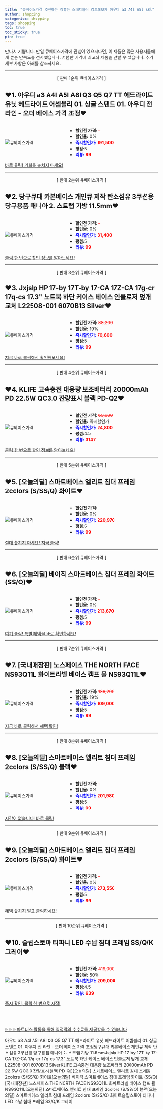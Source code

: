 ```yaml
---
title: "큐베이스가격 추천하는 강렬한 스테디셀러 검토해보자 아우디 a3 A4l A5l A8l"
author: shopping
categories: shopping
tags: shopping
toc: true
toc_sticky: true
pin: true
---
```

만나서 기쁩니다. 만일 큐베이스가격에 관심이 있으시다면,  이 제품은 많은 사용자들에게 높은 만족도를 선사했습니다. 저렴한 가격에 최고의 제품을 만날 수 있습니다. 추가 세부 사항은 아래를 참조하세요.

---
<p class="toplist" style="margin: 0 auto; display: block; width: fit-content;">[ 판매 1순위 큐베이스가격 ]</p>

<h2><strong>❤️1. 아우디 a3 A4l A5l A8l Q3 Q5 Q7 TT 헤드라이트 유닛 헤드라이트 어셈블리 01. 싱글 스탠드 01. 아우디 전 라인 - 오더 베이스 가격 조정❤️</strong></h2>

<div style="display: flex; align-items: center;">
    <div style="flex: 0.4;">
        <img src="https://thumbnail10.coupangcdn.com/thumbnails/remote/230x230ex/image/vendor_inventory/8e20/37e29809a485dd14726146bf5154c7abc5387f239e4fe91b4a8e9f61a1e0.jpg" alt="큐베이스가격" style="max-width: 100%;">
    </div>
    <div style="flex: 0.6; margin-left: 10px;">
        <ul>
            <li><strong>할인전 가격:</strong> <del style="color: red;">-</del></li>
            <li><strong>할인율:</strong> 0%</li>
            <li><span style='color:blue'><strong>즉시할인가:</strong></span> <span style='color:red'><strong>191,500</strong></span></li>
            <li><strong>평점:</strong>5</li>
            <li><span style='color:blue'><strong>리뷰:</strong></span> <span style='color:red'><strong>99</strong></span></li>
        </ul>
    </div>
</div>
<div class="center">
    <a href="https://William4Davisa.github.io?lptag=AF9450613&subid=githubio&pageKey=6639777586&traceid=V0-153&itemId=15172462278&vendorItemId=82393782824" class="myButton">
        바로 클릭! 기회를 놓치지 마세요!
    </a>
</div>


---
<p class="toplist" style="margin: 0 auto; display: block; width: fit-content;">[ 판매 2순위 큐베이스가격 ]</p>

<h2><strong>❤️2. 당구큐대 카본베이스 개인큐 제작 탄소섬유 3쿠션용 당구용품 매니아 2. 스트랩 가방 11.5mm❤️</strong></h2>

<div style="display: flex; align-items: center;">
    <div style="flex: 0.4;">
        <img src="https://thumbnail8.coupangcdn.com/thumbnails/remote/230x230ex/image/vendor_inventory/6b22/403836b8909744d2baf20b7d58fdcbd2f34bd31a492213662a0d6b792ca1.jpg" alt="큐베이스가격" style="max-width: 100%;">
    </div>
    <div style="flex: 0.6; margin-left: 10px;">
        <ul>
            <li><strong>할인전 가격:</strong> <del style="color: red;">-</del></li>
            <li><strong>할인율:</strong> 0%</li>
            <li><span style='color:blue'><strong>즉시할인가:</strong></span> <span style='color:red'><strong>81,400</strong></span></li>
            <li><strong>평점:</strong>5</li>
            <li><span style='color:blue'><strong>리뷰:</strong></span> <span style='color:red'><strong>99</strong></span></li>
        </ul>
    </div>
</div>
<div class="center">
    <a href="https://William4Davisa.github.io?lptag=AF9450613&subid=githubio&pageKey=8061255726&traceid=V0-153&itemId=22647540416&vendorItemId=89687765930" class="myButton">
        클릭 한 번으로 할인 정보를 알아보세요!
    </a>
</div>


---
<p class="toplist" style="margin: 0 auto; display: block; width: fit-content;">[ 판매 3순위 큐베이스가격 ]</p>

<h2><strong>❤️3. Jxjslp HP 17-by 17T-by 17-CA 17Z-CA 17g-cr 17q-cs 17.3" 노트북 하단 케이스 베이스 인클로저 덮개 교체 L22508-001 6070B13 Silver❤️</strong></h2>

<div style="display: flex; align-items: center;">
    <div style="flex: 0.4;">
        <img src="https://thumbnail6.coupangcdn.com/thumbnails/remote/230x230ex/image/vendor_inventory/4039/83ba01f3a81e6406cab785b267acec88fdc741ad9c7c1629bf264f6476b1.jpg" alt="큐베이스가격" style="max-width: 100%;">
    </div>
    <div style="flex: 0.6; margin-left: 10px;">
        <ul>
            <li><strong>할인전 가격:</strong> <del style="color: red;">88,200</del></li>
            <li><strong>할인율:</strong> 19%</li>
            <li><span style='color:blue'><strong>즉시할인가:</strong></span> <span style='color:red'><strong>70,600</strong></span></li>
            <li><strong>평점:</strong>5</li>
            <li><span style='color:blue'><strong>리뷰:</strong></span> <span style='color:red'><strong>99</strong></span></li>
        </ul>
    </div>
</div>
<div class="center">
    <a href="https://William4Davisa.github.io?lptag=AF9450613&subid=githubio&pageKey=7735055872&traceid=V0-153&itemId=20795452149&vendorItemId=89224113718" class="myButton">
        지금 바로 클릭해서 확인해보세요!
    </a>
</div>


---
<p class="toplist" style="margin: 0 auto; display: block; width: fit-content;">[ 판매 4순위 큐베이스가격 ]</p>

<h2><strong>❤️4. KLIFE 고속충전 대용량 보조배터리 20000mAh PD 22.5W QC3.0 잔량표시 블랙 PD-Q2❤️</strong></h2>

<div style="display: flex; align-items: center;">
    <div style="flex: 0.4;">
        <img src="https://thumbnail7.coupangcdn.com/thumbnails/remote/230x230ex/image/vendor_inventory/5ce7/da5c33f31beb4024e76faef4d9683acb70ed037749ffb55b50a4057f019f.jpg" alt="큐베이스가격" style="max-width: 100%;">
    </div>
    <div style="flex: 0.6; margin-left: 10px;">
        <ul>
            <li><strong>할인전 가격:</strong> <del style="color: red;">69,000</del></li>
            <li><strong>할인율:</strong> 즉시할인가</li>
            <li><span style='color:blue'><strong>즉시할인가:</strong></span> <span style='color:red'><strong>24,800</strong></span></li>
            <li><strong>평점:</strong>4.5</li>
            <li><span style='color:blue'><strong>리뷰:</strong></span> <span style='color:red'><strong>3147</strong></span></li>
        </ul>
    </div>
</div>
<div class="center">
    <a href="https://William4Davisa.github.io?lptag=AF9450613&subid=githubio&pageKey=7295770123&traceid=V0-153&itemId=18657342774&vendorItemId=86217114985" class="myButton">
        클릭 한 번으로 할인 정보를 알아보세요!
    </a>
</div>


---
<p class="toplist" style="margin: 0 auto; display: block; width: fit-content;">[ 판매 5순위 큐베이스가격 ]</p>

<h2><strong>❤️5. [오늘의딜] 스마트베이스 엘리트 침대 프레임 2colors (S/SS/Q) 화이트❤️</strong></h2>

<div style="display: flex; align-items: center;">
    <div style="flex: 0.4;">
        <img src="https://thumbnail10.coupangcdn.com/thumbnails/remote/230x230ex/image/vendor_inventory/5f8e/903fa3ae98824a2179845cf9c5a0bd4ef5b41529756ca639f3f93bec1f25.jpg" alt="큐베이스가격" style="max-width: 100%;">
    </div>
    <div style="flex: 0.6; margin-left: 10px;">
        <ul>
            <li><strong>할인전 가격:</strong> <del style="color: red;">-</del></li>
            <li><strong>할인율:</strong> 0%</li>
            <li><span style='color:blue'><strong>즉시할인가:</strong></span> <span style='color:red'><strong>220,970</strong></span></li>
            <li><strong>평점:</strong>5</li>
            <li><span style='color:blue'><strong>리뷰:</strong></span> <span style='color:red'><strong>99</strong></span></li>
        </ul>
    </div>
</div>
<div class="center">
    <a href="https://William4Davisa.github.io?lptag=AF9450613&subid=githubio&pageKey=8210266416&traceid=V0-153&itemId=23562407880&vendorItemId=90699629032" class="myButton">
        절대 놓치지 마세요! 지금 클릭!
    </a>
</div>


---
<p class="toplist" style="margin: 0 auto; display: block; width: fit-content;">[ 판매 6순위 큐베이스가격 ]</p>

<h2><strong>❤️6. [오늘의딜] 베이직 스마트베이스 침대 프레임 화이트 (SS/Q)❤️</strong></h2>

<div style="display: flex; align-items: center;">
    <div style="flex: 0.4;">
        <img src="https://thumbnail10.coupangcdn.com/thumbnails/remote/230x230ex/image/vendor_inventory/49c3/b0acfe30596e9338c06362b50c85526a0bfa4a57c6b86dfff237f237e366.jpg" alt="큐베이스가격" style="max-width: 100%;">
    </div>
    <div style="flex: 0.6; margin-left: 10px;">
        <ul>
            <li><strong>할인전 가격:</strong> <del style="color: red;">-</del></li>
            <li><strong>할인율:</strong> 0%</li>
            <li><span style='color:blue'><strong>즉시할인가:</strong></span> <span style='color:red'><strong>213,670</strong></span></li>
            <li><strong>평점:</strong>5</li>
            <li><span style='color:blue'><strong>리뷰:</strong></span> <span style='color:red'><strong>99</strong></span></li>
        </ul>
    </div>
</div>
<div class="center">
    <a href="https://William4Davisa.github.io?lptag=AF9450613&subid=githubio&pageKey=8228382625&traceid=V0-153&itemId=23674430928&vendorItemId=90699661181" class="myButton">
        여기 클릭! 특별 혜택을 바로 확인하세요!
    </a>
</div>


---
<p class="toplist" style="margin: 0 auto; display: block; width: fit-content;">[ 판매 7순위 큐베이스가격 ]</p>

<h2><strong>❤️7. [국내매장판] 노스페이스 THE NORTH FACE NS93Q11L 화이트라벨 베이스 캠프 뮬 NS93Q11L❤️</strong></h2>

<div style="display: flex; align-items: center;">
    <div style="flex: 0.4;">
        <img src="https://thumbnail8.coupangcdn.com/thumbnails/remote/230x230ex/image/vendor_inventory/cfe1/704fb10f80c580596e63d91452e00f5be0902eae084ba940ee4dcf3b3a76.jpg" alt="큐베이스가격" style="max-width: 100%;">
    </div>
    <div style="flex: 0.6; margin-left: 10px;">
        <ul>
            <li><strong>할인전 가격:</strong> <del style="color: red;">136,200</del></li>
            <li><strong>할인율:</strong> 19%</li>
            <li><span style='color:blue'><strong>즉시할인가:</strong></span> <span style='color:red'><strong>109,000</strong></span></li>
            <li><strong>평점:</strong>5</li>
            <li><span style='color:blue'><strong>리뷰:</strong></span> <span style='color:red'><strong>99</strong></span></li>
        </ul>
    </div>
</div>
<div class="center">
    <a href="https://William4Davisa.github.io?lptag=AF9450613&subid=githubio&pageKey=8057361165&traceid=V0-153&itemId=22619854561&vendorItemId=90510060466" class="myButton">
        지금 바로 클릭해서 혜택 확인!
    </a>
</div>


---
<p class="toplist" style="margin: 0 auto; display: block; width: fit-content;">[ 판매 8순위 큐베이스가격 ]</p>

<h2><strong>❤️8. [오늘의딜] 스마트베이스 엘리트 침대 프레임 2colors (S/SS/Q) 블랙❤️</strong></h2>

<div style="display: flex; align-items: center;">
    <div style="flex: 0.4;">
        <img src="https://thumbnail10.coupangcdn.com/thumbnails/remote/230x230ex/image/vendor_inventory/5f8e/903fa3ae98824a2179845cf9c5a0bd4ef5b41529756ca639f3f93bec1f25.jpg" alt="큐베이스가격" style="max-width: 100%;">
    </div>
    <div style="flex: 0.6; margin-left: 10px;">
        <ul>
            <li><strong>할인전 가격:</strong> <del style="color: red;">-</del></li>
            <li><strong>할인율:</strong> 0%</li>
            <li><span style='color:blue'><strong>즉시할인가:</strong></span> <span style='color:red'><strong>201,980</strong></span></li>
            <li><strong>평점:</strong>5</li>
            <li><span style='color:blue'><strong>리뷰:</strong></span> <span style='color:red'><strong>99</strong></span></li>
        </ul>
    </div>
</div>
<div class="center">
    <a href="https://William4Davisa.github.io?lptag=AF9450613&subid=githubio&pageKey=8210266416&traceid=V0-153&itemId=23562407878&vendorItemId=90699629027" class="myButton">
        시간이 없습니다! 바로 클릭!
    </a>
</div>


---
<p class="toplist" style="margin: 0 auto; display: block; width: fit-content;">[ 판매 9순위 큐베이스가격 ]</p>

<h2><strong>❤️9. [오늘의딜] 스마트베이스 엘리트 침대 프레임 2colors (S/SS/Q) 화이트❤️</strong></h2>

<div style="display: flex; align-items: center;">
    <div style="flex: 0.4;">
        <img src="https://thumbnail10.coupangcdn.com/thumbnails/remote/230x230ex/image/vendor_inventory/5f8e/903fa3ae98824a2179845cf9c5a0bd4ef5b41529756ca639f3f93bec1f25.jpg" alt="큐베이스가격" style="max-width: 100%;">
    </div>
    <div style="flex: 0.6; margin-left: 10px;">
        <ul>
            <li><strong>할인전 가격:</strong> <del style="color: red;">-</del></li>
            <li><strong>할인율:</strong> 0%</li>
            <li><span style='color:blue'><strong>즉시할인가:</strong></span> <span style='color:red'><strong>273,550</strong></span></li>
            <li><strong>평점:</strong>5</li>
            <li><span style='color:blue'><strong>리뷰:</strong></span> <span style='color:red'><strong>99</strong></span></li>
        </ul>
    </div>
</div>
<div class="center">
    <a href="https://William4Davisa.github.io?lptag=AF9450613&subid=githubio&pageKey=8224218316&traceid=V0-153&itemId=23646376931&vendorItemId=90699629009" class="myButton">
        혜택 놓치지 말고 클릭하세요!
    </a>
</div>


---
<p class="toplist" style="margin: 0 auto; display: block; width: fit-content;">[ 판매 10순위 큐베이스가격 ]</p>

<h2><strong>❤️10. 슬립스토아 티파니 LED 수납 침대 프레임 SS/Q/K 그레이❤️</strong></h2>

<div style="display: flex; align-items: center;">
    <div style="flex: 0.4;">
        <img src="https://thumbnail10.coupangcdn.com/thumbnails/remote/230x230ex/image/vendor_inventory/0117/54ed5eab7272eab184c269a199f9ee57393cd2806ff40503b47d3593b853.jpg" alt="큐베이스가격" style="max-width: 100%;">
    </div>
    <div style="flex: 0.6; margin-left: 10px;">
        <ul>
            <li><strong>할인전 가격:</strong> <del style="color: red;">419,000</del></li>
            <li><strong>할인율:</strong> 50%</li>
            <li><span style='color:blue'><strong>즉시할인가:</strong></span> <span style='color:red'><strong>209,000</strong></span></li>
            <li><strong>평점:</strong>4.5</li>
            <li><span style='color:blue'><strong>리뷰:</strong></span> <span style='color:red'><strong>639</strong></span></li>
        </ul>
    </div>
</div>
<div class="center">
    <a href="https://William4Davisa.github.io?lptag=AF9450613&subid=githubio&pageKey=4691990208&traceid=V0-153&itemId=5898408452&vendorItemId=73196535013" class="myButton">
        즉시 확인, 클릭 한 번으로 시작!
    </a>
</div>

<br><br><br>[💦 💦 💦 파트너스 활동을 통해 일정액의 수수료를 제공받을 수 있습니다](https://link.coupang.com/a/bcpT2c)<br><br>아우디 a3 A4l A5l A8l Q3 Q5 Q7 TT 헤드라이트 유닛 헤드라이트 어셈블리 01. 싱글 스탠드 01. 아우디 전 라인 - 오더 베이스 가격 조정당구큐대 카본베이스 개인큐 제작 탄소섬유 3쿠션용 당구용품 매니아 2. 스트랩 가방 11.5mmJxjslp HP 17-by 17T-by 17-CA 17Z-CA 17g-cr 17q-cs 17.3" 노트북 하단 케이스 베이스 인클로저 덮개 교체 L22508-001 6070B13 SilverKLIFE 고속충전 대용량 보조배터리 20000mAh PD 22.5W QC3.0 잔량표시 블랙 PD-Q2[오늘의딜] 스마트베이스 엘리트 침대 프레임 2colors (S/SS/Q) 화이트[오늘의딜] 베이직 스마트베이스 침대 프레임 화이트 (SS/Q)[국내매장판] 노스페이스 THE NORTH FACE NS93Q11L 화이트라벨 베이스 캠프 뮬 NS93Q11L[오늘의딜] 스마트베이스 엘리트 침대 프레임 2colors (S/SS/Q) 블랙[오늘의딜] 스마트베이스 엘리트 침대 프레임 2colors (S/SS/Q) 화이트슬립스토아 티파니 LED 수납 침대 프레임 SS/Q/K 그레이